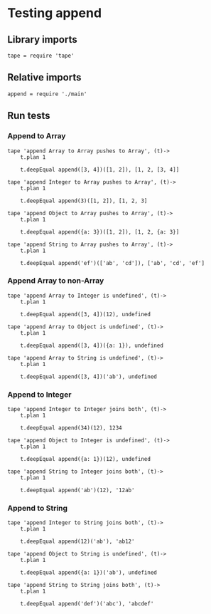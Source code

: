 # Testing append

## Library imports

	tape = require 'tape'


## Relative imports

	append = require './main'


## Run tests

### Append to Array

	tape 'append Array to Array pushes to Array', (t)->
		t.plan 1

		t.deepEqual append([3, 4])([1, 2]), [1, 2, [3, 4]]

	tape 'append Integer to Array pushes to Array', (t)->
		t.plan 1

		t.deepEqual append(3)([1, 2]), [1, 2, 3]

	tape 'append Object to Array pushes to Array', (t)->
		t.plan 1

		t.deepEqual append({a: 3})([1, 2]), [1, 2, {a: 3}]

	tape 'append String to Array pushes to Array', (t)->
		t.plan 1

		t.deepEqual append('ef')(['ab', 'cd']), ['ab', 'cd', 'ef']


### Append Array to non-Array

	tape 'append Array to Integer is undefined', (t)->
		t.plan 1

		t.deepEqual append([3, 4])(12), undefined

	tape 'append Array to Object is undefined', (t)->
		t.plan 1

		t.deepEqual append([3, 4])({a: 1}), undefined

	tape 'append Array to String is undefined', (t)->
		t.plan 1

		t.deepEqual append([3, 4])('ab'), undefined


### Append to Integer

	tape 'append Integer to Integer joins both', (t)->
		t.plan 1

		t.deepEqual append(34)(12), 1234

	tape 'append Object to Integer is undefined', (t)->
		t.plan 1

		t.deepEqual append({a: 1})(12), undefined

	tape 'append String to Integer joins both', (t)->
		t.plan 1

		t.deepEqual append('ab')(12), '12ab'


### Append to String

	tape 'append Integer to String joins both', (t)->
		t.plan 1

		t.deepEqual append(12)('ab'), 'ab12'

	tape 'append Object to String is undefined', (t)->
		t.plan 1

		t.deepEqual append({a: 1})('ab'), undefined

	tape 'append String to String joins both', (t)->
		t.plan 1

		t.deepEqual append('def')('abc'), 'abcdef'

